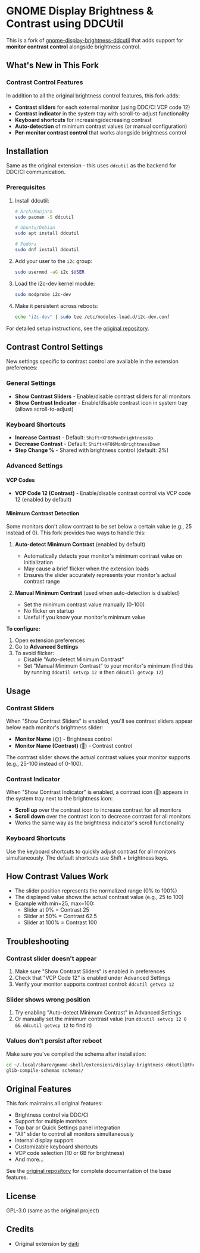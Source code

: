 # GNOME Display Brightness & Contrast using DDCUtil

This is a fork of [gnome-display-brightness-ddcutil](https://github.com/daitj/gnome-display-brightness-ddcutil) that adds support for **monitor contrast control** alongside brightness control.

## What's New in This Fork

### Contrast Control Features

In addition to all the original brightness control features, this fork adds:

- **Contrast sliders** for each external monitor (using DDC/CI VCP code 12)
- **Contrast indicator** in the system tray with scroll-to-adjust functionality
- **Keyboard shortcuts** for increasing/decreasing contrast
- **Auto-detection** of minimum contrast values (or manual configuration)
- **Per-monitor contrast control** that works alongside brightness control

## Installation

Same as the original extension - this uses `ddcutil` as the backend for DDC/CI communication.

### Prerequisites

1. Install ddcutil:
   ```bash
   # Arch/Manjaro
   sudo pacman -S ddcutil

   # Ubuntu/Debian
   sudo apt install ddcutil

   # Fedora
   sudo dnf install ddcutil
   ```

2. Add your user to the `i2c` group:
   ```bash
   sudo usermod -aG i2c $USER
   ```

3. Load the i2c-dev kernel module:
   ```bash
   sudo modprobe i2c-dev
   ```

4. Make it persistent across reboots:
   ```bash
   echo "i2c-dev" | sudo tee /etc/modules-load.d/i2c-dev.conf
   ```

For detailed setup instructions, see the [original repository](https://github.com/daitj/gnome-display-brightness-ddcutil).

## Contrast Control Settings

New settings specific to contrast control are available in the extension preferences:

### General Settings

- **Show Contrast Sliders** - Enable/disable contrast sliders for all monitors
- **Show Contrast Indicator** - Enable/disable contrast icon in system tray (allows scroll-to-adjust)

### Keyboard Shortcuts

- **Increase Contrast** - Default: `Shift+XF86MonBrightnessUp`
- **Decrease Contrast** - Default: `Shift+XF86MonBrightnessDown`
- **Step Change %** - Shared with brightness control (default: 2%)

### Advanced Settings

#### VCP Codes

- **VCP Code 12 (Contrast)** - Enable/disable contrast control via VCP code 12 (enabled by default)

#### Minimum Contrast Detection

Some monitors don't allow contrast to be set below a certain value (e.g., 25 instead of 0). This fork provides two ways to handle this:

1. **Auto-detect Minimum Contrast** (enabled by default)
   - Automatically detects your monitor's minimum contrast value on initialization
   - May cause a brief flicker when the extension loads
   - Ensures the slider accurately represents your monitor's actual contrast range

2. **Manual Minimum Contrast** (used when auto-detection is disabled)
   - Set the minimum contrast value manually (0-100)
   - No flicker on startup
   - Useful if you know your monitor's minimum value

**To configure:**
1. Open extension preferences
2. Go to **Advanced Settings**
3. To avoid flicker:
   - Disable "Auto-detect Minimum Contrast"
   - Set "Manual Minimum Contrast" to your monitor's minimum (find this by running `ddcutil setvcp 12 0` then `ddcutil getvcp 12`)

## Usage

### Contrast Sliders

When "Show Contrast Sliders" is enabled, you'll see contrast sliders appear below each monitor's brightness slider:

- **Monitor Name** (🌞) - Brightness control
- **Monitor Name (Contrast)** (🎨) - Contrast control

The contrast slider shows the actual contrast values your monitor supports (e.g., 25-100 instead of 0-100).

### Contrast Indicator

When "Show Contrast Indicator" is enabled, a contrast icon (🎨) appears in the system tray next to the brightness icon:

- **Scroll up** over the contrast icon to increase contrast for all monitors
- **Scroll down** over the contrast icon to decrease contrast for all monitors
- Works the same way as the brightness indicator's scroll functionality

### Keyboard Shortcuts

Use the keyboard shortcuts to quickly adjust contrast for all monitors simultaneously. The default shortcuts use Shift + brightness keys.

## How Contrast Values Work

- The slider position represents the normalized range (0% to 100%)
- The displayed value shows the actual contrast value (e.g., 25 to 100)
- Example with min=25, max=100:
  - Slider at 0% = Contrast 25
  - Slider at 50% = Contrast 62.5
  - Slider at 100% = Contrast 100

## Troubleshooting

### Contrast slider doesn't appear

1. Make sure "Show Contrast Sliders" is enabled in preferences
2. Check that "VCP Code 12" is enabled under Advanced Settings
3. Verify your monitor supports contrast control: `ddcutil getvcp 12`

### Slider shows wrong position

1. Try enabling "Auto-detect Minimum Contrast" in Advanced Settings
2. Or manually set the minimum contrast value (run `ddcutil setvcp 12 0 && ddcutil getvcp 12` to find it)

### Values don't persist after reboot

Make sure you've compiled the schema after installation:
```bash
cd ~/.local/share/gnome-shell/extensions/display-brightness-ddcutil@themightydeity.github.com
glib-compile-schemas schemas/
```

## Original Features

This fork maintains all original features:

- Brightness control via DDC/CI
- Support for multiple monitors
- Top bar or Quick Settings panel integration
- "All" slider to control all monitors simultaneously
- Internal display support
- Customizable keyboard shortcuts
- VCP code selection (10 or 6B for brightness)
- And more...

See the [original repository](https://github.com/daitj/gnome-display-brightness-ddcutil) for complete documentation of the base features.

## License

GPL-3.0 (same as the original project)

## Credits

- Original extension by [daitj](https://github.com/daitj/gnome-display-brightness-ddcutil)
